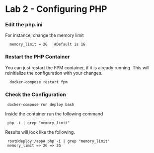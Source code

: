 # Lab 2 - Configuring PHP

### Edit the php.ini

For instance, change the memory limit

      memory_limit = 2G   #Default is 1G
      
      
### Restart the PHP Container
You can just restart the FPM container, if it is already running. This will reinitialize the configuration with your changes.

      docker-compose restart fpm



### Check the Configuration

     docker-compose run deploy bash
     
Inside the container run the following command

     php -i | grep "memory_limit"

Results will look like the following.

     root@deploy:/app# php -i | grep "memory_limit"
     memory_limit => 2G => 2G

     